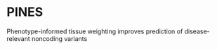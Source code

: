 # PINES
Phenotype-informed tissue weighting improves prediction of disease-relevant noncoding variants

